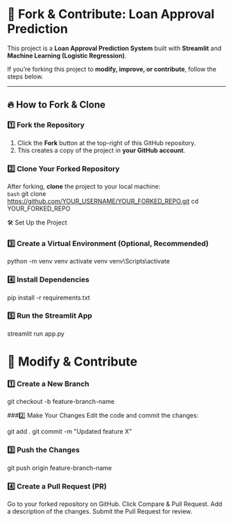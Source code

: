 # 🚀 Fork & Contribute: Loan Approval Prediction  

This project is a **Loan Approval Prediction System** built with **Streamlit** and **Machine Learning (Logistic Regression)**.  

If you’re forking this project to **modify, improve, or contribute**, follow the steps below.

---

## 🔥 **How to Fork & Clone**  

### 1️⃣ **Fork the Repository**  
1. Click the **Fork** button at the top-right of this GitHub repository.  
2. This creates a copy of the project in **your GitHub account**.  

### 2️⃣ **Clone Your Forked Repository**  
After forking, **clone** the project to your local machine:  
```bash```
git clone https://github.com/YOUR_USERNAME/YOUR_FORKED_REPO.git
cd YOUR_FORKED_REPO

🛠 Set Up the Project
### 3️⃣ Create a Virtual Environment (Optional, Recommended)
  python -m venv venv
  activate venv
  venv\Scripts\activate

### 4️⃣ Install Dependencies
  pip install -r requirements.txt

### 5️⃣ Run the Streamlit App

  streamlit run app.py

# 🚀 Modify & Contribute
### 1️⃣ Create a New Branch

  git checkout -b feature-branch-name

###2️⃣ Make Your Changes
  Edit the code and commit the changes:

  git add .
  git commit -m "Updated feature X"

### 3️⃣ Push the Changes

  git push origin feature-branch-name

### 4️⃣ Create a Pull Request (PR)
  Go to your forked repository on GitHub.
  Click Compare & Pull Request.
  Add a description of the changes.
  Submit the Pull Request for review.
